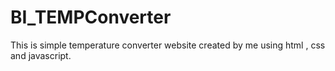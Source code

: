 # BI_TEMPConverter
This is simple temperature  converter website created by me  using html , css and javascript.
